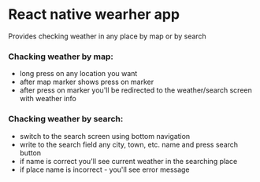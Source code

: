 # React native wearher app
Provides checking weather in any place by map or by search

### Chacking weather by map:
- long press on any location you want
- after map marker shows press on marker
- after press on marker you'll be redirected to the weather/search screen with weather info

### Chacking weather by search:
- switch to the search screen using bottom navigation
- write to the search field any city, town, etc. name and press search button
- if name is correct you'll see current weather in the searching place
- if place name is incorrect - you'll see error message